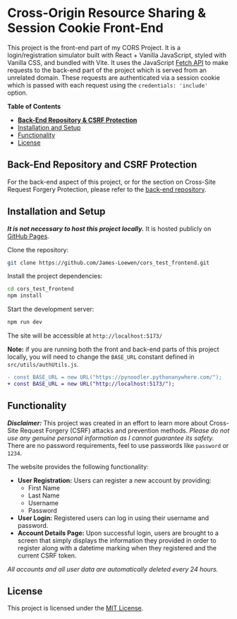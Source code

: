 # Cross-Origin Resource Sharing & Session Cookie Front-End

This project is the front-end part of my CORS Project. It is a login/registration simulator built with React + Vanilla JavaScript, styled with Vanilla CSS, and bundled with Vite. It uses the JavaScript [Fetch API](https://developer.mozilla.org/en-US/docs/Web/API/Fetch_API) to make requests to the back-end part of the project which is served from an unrelated domain. These requests are authenticated via a session cookie which is passed with each request using the `credentials: 'include'` option.

**Table of Contents**

- **[Back-End Repository & CSRF Protection](#back-end-repository-and-csrf-protection)**
- [Installation and Setup](#installation-and-setup)
- [Functionality](#functionality)
- [License](#license)

<a name="back-end-repository-and-csrf-protection"></a>

## Back-End Repository and CSRF Protection

For the back-end aspect of this project, or for the section on Cross-Site Request Forgery Protection, please refer to the [back-end repository](https://github.com/James-Loewen/cors_test_backend).

<a name="installation-and-setup"></a>

## Installation and Setup

***It is not necessary to host this project locally.*** It is hosted publicly on [GitHub Pages](https://James-Loewen.github.io/cors_test_frontend/).

Clone the repository:

```bash
git clone https://github.com/James-Loewen/cors_test_frontend.git
```

Install the project dependencies:

```bash
cd cors_test_frontend
npm install
```

Start the development server:

```bash
npm run dev
```

The site will be accessible at `http://localhost:5173/`

**Note:** if you are running both the front and back-end parts of this project locally, you will need to change the `BASE_URL` constant defined in `src/utils/authUtils.js`.

```diff
- const BASE_URL = new URL("https://pynoodler.pythonanywhere.com/");
+ const BASE_URL = new URL("http://localhost:5173/");
```

<a name="functionality"></a>

## Functionality

***Disclaimer:*** This project was created in an effort to learn more about Cross-Site Request Forgery (CSRF) attacks and prevention methods. *Please do not use any genuine personal information as I cannot guarantee its safety.* There are no password requirements, feel to use passwords like `password` or `1234`.

The website provides the following functionality:

- **User Registration:** Users can register a new account by providing:
    - First Name
    - Last Name
    - Username
    - Password
- **User Login:** Registered users can log in using their username and password.
- **Account Details Page:** Upon successful login, users are brought to a screen that simply displays the information they provided in order to register along with a datetime marking when they registered and the current CSRF token.

*All accounts and all user data are automatically deleted every 24 hours.*

<a name="license"></a>

## License

This project is licensed under the [MIT License](LICENSE).
